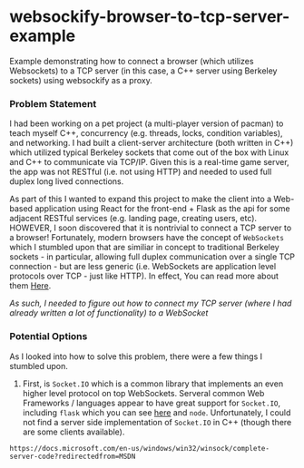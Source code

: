 # websockify-browser-to-tcp-server-example
Example demonstrating how to connect a browser (which utilizes Websockets) to a TCP server (in this case, a C++ server using Berkeley sockets) using websockify as a proxy.

### Problem Statement
I had been working on a pet project (a multi-player version of pacman) to teach myself C++, concurrency (e.g. threads, locks, condition variables), and networking. I had built a client-server architecture (both written in C++) which utilized typical Berkeley sockets that come out of the box with Linux and C++ to communicate via TCP/IP. Given this is a real-time game server, the app was not RESTful (i.e. not using HTTP) and needed to used full duplex long lived connections.

As part of this I wanted to expand this project to make the client into a Web-based application using React for the front-end + Flask as the api for some adjacent RESTful services (e.g. landing page, creating users, etc). HOWEVER, I soon discovered that it is nontrivial to connect a TCP server to a browser! Fortunately, modern browsers have the concept of `WebSockets` which I stumbled upon that are similiar in concept to traditional Berkeley sockets - in particular, allowing full duplex communication over a single TCP connection - but are less generic (i.e. WebSockets are application level protocols over TCP - just like HTTP). In effect, You can read more about them [Here](https://en.wikipedia.org/wiki/WebSocket).

*As such, I needed to figure out how to connect my TCP server (where I had already written a lot of functionality) to a WebSocket*

### Potential Options

As I looked into how to solve this problem, there were a few things I stumbled upon. 
  1. First, is `Socket.IO` which is a common library that implements an even higher level protocol on top WebSockets. Serveral common Web Frameworks / languages appear to have           great support for `Socket.IO`, including `flask` which you can see [here](https://flask-socketio.readthedocs.io/en/latest/) and `node`. Unfortunately, I could not find a           server side implementation of `Socket.IO` in C++ (though there are some clients available). 

`https://docs.microsoft.com/en-us/windows/win32/winsock/complete-server-code?redirectedfrom=MSDN`
